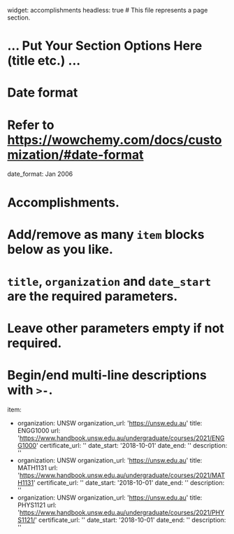 widget: accomplishments
headless: true  # This file represents a page section.

# ... Put Your Section Options Here (title etc.) ...

# Date format
#   Refer to https://wowchemy.com/docs/customization/#date-format
date_format: Jan 2006

# Accomplishments.
#   Add/remove as many `item` blocks below as you like.
#   `title`, `organization` and `date_start` are the required parameters.
#   Leave other parameters empty if not required.
#   Begin/end multi-line descriptions with `>-`.
item:
  - organization: UNSW
    organization_url: 'https://unsw.edu.au'
    title: ENGG1000
    url: 'https://www.handbook.unsw.edu.au/undergraduate/courses/2021/ENGG1000'
    certificate_url: ''
    date_start: '2018-10-01'
    date_end: ''
    description: ''
  - organization: UNSW
    organization_url: 'https://unsw.edu.au'
    title: MATH1131
    url: 'https://www.handbook.unsw.edu.au/undergraduate/courses/2021/MATH1131'
    certificate_url: ''
    date_start: '2018-10-01'
    date_end: ''
    description: ''
  - organization: UNSW
    organization_url: 'https://unsw.edu.au'
    title: PHYS1121
    url: 'https://www.handbook.unsw.edu.au/undergraduate/courses/2021/PHYS1121/'
    certificate_url: ''
    date_start: '2018-10-01'
    date_end: ''
    description: ''

